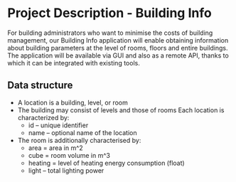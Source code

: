 # Project Description - Building Info

For building administrators who want to minimise the costs of building management, our Building Info application will enable obtaining information about building parameters at the level of rooms, floors and entire buildings. The application will be available via GUI and also as a remote API, thanks to which it can be integrated with existing tools.


## Data structure
- A location is a building, level, or room
- The building may consist of levels and those of rooms
   Each location is characterized by:
   * id – unique identifier
   * name – optional name of the location
- The room is additionally characterised by:
   - area = area in m^2
   - cube = room volume in m^3
   - heating = level of heating energy consumption (float)
   - light – total lighting power

